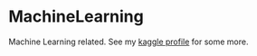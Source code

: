 # MachineLearning

Machine Learning related. See my [kaggle profile](https://www.kaggle.com/martinkondor/) for some more.
